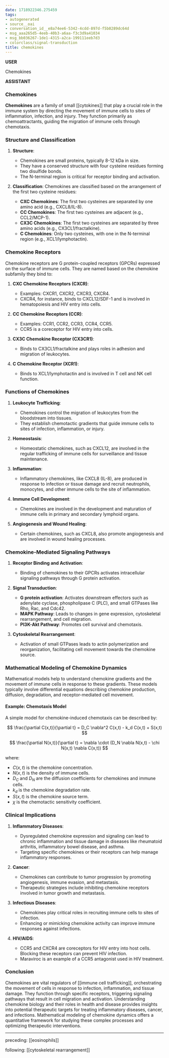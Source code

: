 ```yaml
---
date: 1718922346.275459
tags:
- autogenerated
- source__oai
- conversation_id__e8a74ee6-5342-4cdd-897d-f5b0289dc64d
- msg_aaa265d5-4eeb-40b3-a6aa-f3c3d9a41034
- msg_bb036267-1de1-4315-a2ca-199111eeb7d3
- colorclass/signal-transduction
title: chemokines
---
```


**USER**

Chemokines


**ASSISTANT**

### Chemokines

**Chemokines** are a family of small [[cytokines]] that play a crucial role in the immune system by directing the movement of immune cells to sites of inflammation, infection, and injury. They function primarily as chemoattractants, guiding the migration of immune cells through chemotaxis.

### Structure and Classification

1. **Structure**:
   - Chemokines are small proteins, typically 8-12 kDa in size.
   - They have a conserved structure with four cysteine residues forming two disulfide bonds.
   - The N-terminal region is critical for receptor binding and activation.

2. **Classification**:
   Chemokines are classified based on the arrangement of the first two cysteine residues:
   - **CXC Chemokines**: The first two cysteines are separated by one amino acid (e.g., CXCL8/IL-8).
   - **CC Chemokines**: The first two cysteines are adjacent (e.g., CCL2/MCP-1).
   - **CX3C Chemokines**: The first two cysteines are separated by three amino acids (e.g., CX3CL1/fractalkine).
   - **C Chemokines**: Only two cysteines, with one in the N-terminal region (e.g., XCL1/lymphotactin).

### Chemokine Receptors

Chemokine receptors are G protein-coupled receptors (GPCRs) expressed on the surface of immune cells. They are named based on the chemokine subfamily they bind to:

1. **CXC Chemokine Receptors (CXCR)**:
   - Examples: CXCR1, CXCR2, CXCR3, CXCR4.
   - CXCR4, for instance, binds to CXCL12/SDF-1 and is involved in hematopoiesis and HIV entry into cells.

2. **CC Chemokine Receptors (CCR)**:
   - Examples: CCR1, CCR2, CCR3, CCR4, CCR5.
   - CCR5 is a coreceptor for HIV entry into cells.

3. **CX3C Chemokine Receptor (CX3CR1)**:
   - Binds to CX3CL1/fractalkine and plays roles in adhesion and migration of leukocytes.

4. **C Chemokine Receptor (XCR1)**:
   - Binds to XCL1/lymphotactin and is involved in T cell and NK cell function.

### Functions of Chemokines

1. **Leukocyte Trafficking**:
   - Chemokines control the migration of leukocytes from the bloodstream into tissues.
   - They establish chemotactic gradients that guide immune cells to sites of infection, inflammation, or injury.

2. **Homeostasis**:
   - Homeostatic chemokines, such as CXCL12, are involved in the regular trafficking of immune cells for surveillance and tissue maintenance.

3. **Inflammation**:
   - Inflammatory chemokines, like CXCL8 (IL-8), are produced in response to infection or tissue damage and recruit neutrophils, monocytes, and other immune cells to the site of inflammation.

4. **Immune Cell Development**:
   - Chemokines are involved in the development and maturation of immune cells in primary and secondary lymphoid organs.

5. **Angiogenesis and Wound Healing**:
   - Certain chemokines, such as CXCL8, also promote angiogenesis and are involved in wound healing processes.

### Chemokine-Mediated Signaling Pathways

1. **Receptor Binding and Activation**:
   - Binding of chemokines to their GPCRs activates intracellular signaling pathways through G protein activation.

2. **Signal Transduction**:
   - **G protein activation**: Activates downstream effectors such as adenylate cyclase, phospholipase C (PLC), and small GTPases like Rho, Rac, and Cdc42.
   - **MAPK Pathway**: Leads to changes in gene expression, cytoskeletal rearrangement, and cell migration.
   - **PI3K-Akt Pathway**: Promotes cell survival and chemotaxis.

3. **Cytoskeletal Rearrangement**:
   - Activation of small GTPases leads to actin polymerization and reorganization, facilitating cell movement towards the chemokine source.

### Mathematical Modeling of Chemokine Dynamics

Mathematical models help to understand chemokine gradients and the movement of immune cells in response to these gradients. These models typically involve differential equations describing chemokine production, diffusion, degradation, and receptor-mediated cell movement.

#### Example: Chemotaxis Model

A simple model for chemokine-induced chemotaxis can be described by:

$$
\frac{\partial C(x,t)}{\partial t} = D_C \nabla^2 C(x,t) - k_d C(x,t) + S(x,t)
$$

$$
\frac{\partial N(x,t)}{\partial t} = \nabla \cdot (D_N \nabla N(x,t) - \chi N(x,t) \nabla C(x,t))
$$

where:
- $C(x,t)$ is the chemokine concentration.
- $N(x,t)$ is the density of immune cells.
- $D_C$ and $D_N$ are the diffusion coefficients for chemokines and immune cells.
- $k_d$ is the chemokine degradation rate.
- $S(x,t)$ is the chemokine source term.
- $\chi$ is the chemotactic sensitivity coefficient.

### Clinical Implications

1. **Inflammatory Diseases**:
   - Dysregulated chemokine expression and signaling can lead to chronic inflammation and tissue damage in diseases like rheumatoid arthritis, inflammatory bowel disease, and asthma.
   - Targeting specific chemokines or their receptors can help manage inflammatory responses.

2. **Cancer**:
   - Chemokines can contribute to tumor progression by promoting angiogenesis, immune evasion, and metastasis.
   - Therapeutic strategies include inhibiting chemokine receptors involved in tumor growth and metastasis.

3. **Infectious Diseases**:
   - Chemokines play critical roles in recruiting immune cells to sites of infection.
   - Enhancing or mimicking chemokine activity can improve immune responses against infections.

4. **HIV/AIDS**:
   - CCR5 and CXCR4 are coreceptors for HIV entry into host cells. Blocking these receptors can prevent HIV infection.
   - Maraviroc is an example of a CCR5 antagonist used in HIV treatment.

### Conclusion

Chemokines are vital regulators of [[immune cell trafficking]], orchestrating the movement of cells in response to infection, inflammation, and tissue damage. They function through specific receptors, triggering signaling pathways that result in cell migration and activation. Understanding chemokine biology and their roles in health and disease provides insights into potential therapeutic targets for treating inflammatory diseases, cancer, and infections. Mathematical modeling of chemokine dynamics offers a quantitative framework for studying these complex processes and optimizing therapeutic interventions.


---

preceding: [[eosinophils]]  


following: [[cytoskeletal rearrangement]]
